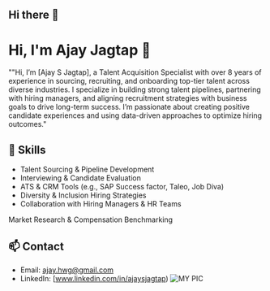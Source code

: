 ## Hi there 👋

# Hi, I'm Ajay Jagtap 👋

""Hi, I’m [Ajay S Jagtap], a Talent Acquisition Specialist with over 8 years of experience in sourcing, recruiting, and onboarding top-tier talent across diverse industries. I specialize in building strong talent pipelines, partnering with hiring managers, and aligning recruitment strategies with business goals to drive long-term success. I’m passionate about creating positive candidate experiences and using data-driven approaches to optimize hiring outcomes."

## 🔧 Skills
- Talent Sourcing & Pipeline Development
- Interviewing & Candidate Evaluation
- ATS & CRM Tools (e.g., SAP Success factor, Taleo, Job Diva)
- Diversity & Inclusion Hiring Strategies
- Collaboration with Hiring Managers & HR Teams

Market Research & Compensation Benchmarking

## 📫 Contact
- Email: ajay.hwg@gmail.com
- LinkedIn: [www.linkedin.com/in/ajaysjagtap)
![MY PIC](https://github.com/user-attachments/assets/d85b6449-3efc-4022-9585-37f81f47f27b)



